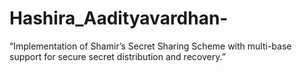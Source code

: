 # Hashira_Aadityavardhan-
“Implementation of Shamir’s Secret Sharing Scheme with multi-base support for secure secret distribution and recovery.”

